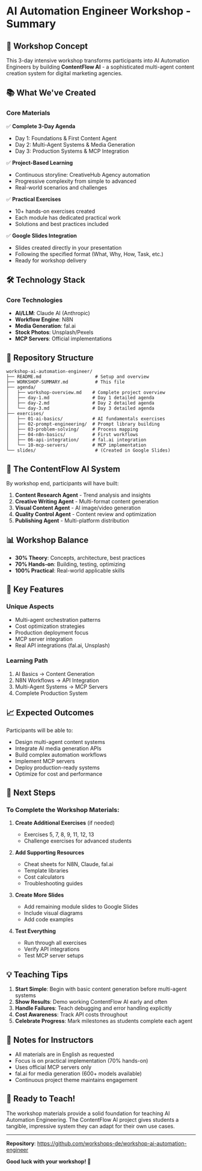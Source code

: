 # AI Automation Engineer Workshop - Summary

## 🎯 Workshop Concept

This 3-day intensive workshop transforms participants into AI Automation Engineers by building **ContentFlow AI** - a sophisticated multi-agent content creation system for digital marketing agencies.

## 📚 What We've Created

### Core Materials
✅ **Complete 3-Day Agenda** 
- Day 1: Foundations & First Content Agent
- Day 2: Multi-Agent Systems & Media Generation  
- Day 3: Production Systems & MCP Integration

✅ **Project-Based Learning**
- Continuous storyline: CreativeHub Agency automation
- Progressive complexity from simple to advanced
- Real-world scenarios and challenges

✅ **Practical Exercises**
- 10+ hands-on exercises created
- Each module has dedicated practical work
- Solutions and best practices included

✅ **Google Slides Integration**
- Slides created directly in your presentation
- Following the specified format (What, Why, How, Task, etc.)
- Ready for workshop delivery

## 🛠 Technology Stack

### Core Technologies
- **AI/LLM**: Claude AI (Anthropic)
- **Workflow Engine**: N8N
- **Media Generation**: fal.ai
- **Stock Photos**: Unsplash/Pexels
- **MCP Servers**: Official implementations

## 📁 Repository Structure

```
workshop-ai-automation-engineer/
├── README.md                    # Setup and overview
├── WORKSHOP-SUMMARY.md          # This file
├── agenda/
│   ├── workshop-overview.md    # Complete project overview
│   ├── day-1.md                # Day 1 detailed agenda
│   ├── day-2.md                # Day 2 detailed agenda
│   └── day-3.md                # Day 3 detailed agenda
├── exercises/
│   ├── 01-ai-basics/           # AI fundamentals exercises
│   ├── 02-prompt-engineering/  # Prompt library building
│   ├── 03-problem-solving/     # Process mapping
│   ├── 04-n8n-basics/          # First workflows
│   ├── 06-api-integration/     # fal.ai integration
│   └── 10-mcp-servers/         # MCP implementation
└── slides/                      # (Created in Google Slides)
```

## 🎨 The ContentFlow AI System

By workshop end, participants will have built:

1. **Content Research Agent** - Trend analysis and insights
2. **Creative Writing Agent** - Multi-format content generation
3. **Visual Content Agent** - AI image/video generation
4. **Quality Control Agent** - Content review and optimization
5. **Publishing Agent** - Multi-platform distribution

## 📊 Workshop Balance

- **30% Theory**: Concepts, architecture, best practices
- **70% Hands-on**: Building, testing, optimizing
- **100% Practical**: Real-world applicable skills

## 🚀 Key Features

### Unique Aspects
- Multi-agent orchestration patterns
- Cost optimization strategies
- Production deployment focus
- MCP server integration
- Real API integrations (fal.ai, Unsplash)

### Learning Path
1. AI Basics → Content Generation
2. N8N Workflows → API Integration
3. Multi-Agent Systems → MCP Servers
4. Complete Production System

## 📈 Expected Outcomes

Participants will be able to:
- Design multi-agent content systems
- Integrate AI media generation APIs
- Build complex automation workflows
- Implement MCP servers
- Deploy production-ready systems
- Optimize for cost and performance

## 🔄 Next Steps

### To Complete the Workshop Materials:

1. **Create Additional Exercises** (if needed)
   - Exercises 5, 7, 8, 9, 11, 12, 13
   - Challenge exercises for advanced students

2. **Add Supporting Resources**
   - Cheat sheets for N8N, Claude, fal.ai
   - Template libraries
   - Cost calculators
   - Troubleshooting guides

3. **Create More Slides**
   - Add remaining module slides to Google Slides
   - Include visual diagrams
   - Add code examples

4. **Test Everything**
   - Run through all exercises
   - Verify API integrations
   - Test MCP server setups

## 💡 Teaching Tips

1. **Start Simple**: Begin with basic content generation before multi-agent systems
2. **Show Results**: Demo working ContentFlow AI early and often
3. **Handle Failures**: Teach debugging and error handling explicitly
4. **Cost Awareness**: Track API costs throughout
5. **Celebrate Progress**: Mark milestones as students complete each agent

## 📝 Notes for Instructors

- All materials are in English as requested
- Focus is on practical implementation (70% hands-on)
- Uses official MCP servers only
- fal.ai for media generation (600+ models available)
- Continuous project theme maintains engagement

## 🎉 Ready to Teach!

The workshop materials provide a solid foundation for teaching AI Automation Engineering. The ContentFlow AI project gives students a tangible, impressive system they can adapt for their own use cases.

---

**Repository**: https://github.com/workshops-de/workshop-ai-automation-engineer

**Good luck with your workshop! 🚀**
